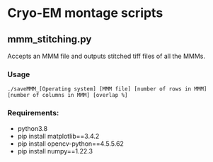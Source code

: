 # Cryo-EM montage scripts

## mmm_stitching.py

Accepts an MMM file and outputs stitched tiff files of all the MMMs.

### Usage

    ./saveMMM_[Operating system] [MMM file] [number of rows in MMM] [number of columns in MMM] [overlap %]

### Requirements:
* python3.8
* pip install matplotlib==3.4.2
* pip install opencv-python==4.5.5.62
* pip install numpy==1.22.3
